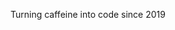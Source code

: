 Turning caffeine into code since 2019



<!---
bipashasemwal/bipashasemwal is a ✨ special ✨ repository because its `README.md` (this file) appears on your GitHub profile.
You can click the Preview link to take a look at your changes.
--->
